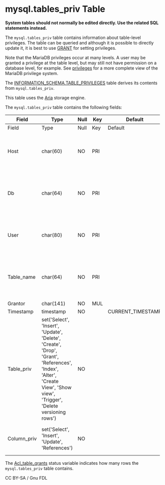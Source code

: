 # mysql.tables\_priv Table

**System tables should not normally be edited directly. Use the related SQL statements instead.**

The `mysql.tables_priv` table contains information about table-level privileges. The table can be queried and although it is possible to directly update it, it is best to use [GRANT](../../../account-management-sql-statements/grant.md) for setting privileges.

Note that the MariaDB privileges occur at many levels. A user may be granted a privilege at the table level, but may still not have permission on a database level, for example. See [privileges](../../../account-management-sql-statements/grant.md) for a more complete view of the MariaDB privilege system.

The [INFORMATION\_SCHEMA.TABLE\_PRIVILEGES](../information-schema/information-schema-tables/information-schema-table_privileges-table.md) table derives its contents from `mysql.tables_priv`.

This table uses the [Aria](../../../../storage-engines/aria/) storage engine.

The `mysql.tables_priv` table contains the following fields:

| Field        | Type                                                                                                                                                                    | Null | Key | Default            | Description                                                                                                                            |
| ------------ | ----------------------------------------------------------------------------------------------------------------------------------------------------------------------- | ---- | --- | ------------------ | -------------------------------------------------------------------------------------------------------------------------------------- |
| Field        | Type                                                                                                                                                                    | Null | Key | Default            | Description                                                                                                                            |
| Host         | char(60)                                                                                                                                                                | NO   | PRI |                    | Host (together with User, Db and Table\_namemakes up the unique identifier for this record.                                            |
| Db           | char(64)                                                                                                                                                                | NO   | PRI |                    | Database (together with User, Host and Table\_namemakes up the unique identifier for this record.                                      |
| User         | char(80)                                                                                                                                                                | NO   | PRI |                    | User (together with Host, Db and Table\_namemakes up the unique identifier for this record.                                            |
| Table\_name  | char(64)                                                                                                                                                                | NO   | PRI |                    | Table name (together with User, Db and Tablemakes up the unique identifier for this record.                                            |
| Grantor      | char(141)                                                                                                                                                               | NO   | MUL |                    |                                                                                                                                        |
| Timestamp    | timestamp                                                                                                                                                               | NO   |     | CURRENT\_TIMESTAMP |                                                                                                                                        |
| Table\_priv  | set('Select', 'Insert', 'Update', 'Delete', 'Create', 'Drop', 'Grant', 'References', 'Index', 'Alter', 'Create View', 'Show view', 'Trigger', 'Delete versioning rows') | NO   |     |                    | The table privilege type. See [Table Privileges](../../../account-management-sql-statements/grant.md#table-privileges) for details.    |
| Column\_priv | set('Select', 'Insert', 'Update', 'References')                                                                                                                         | NO   |     |                    | The column privilege type. See [Column Privileges](../../../account-management-sql-statements/grant.md#column-privileges) for details. |

The [Acl\_table\_grants](../../../../../ha-and-performance/optimization-and-tuning/system-variables/server-status-variables.md#acl_table_grants) status variable indicates how many rows the `mysql.tables_priv` table contains.

CC BY-SA / Gnu FDL

